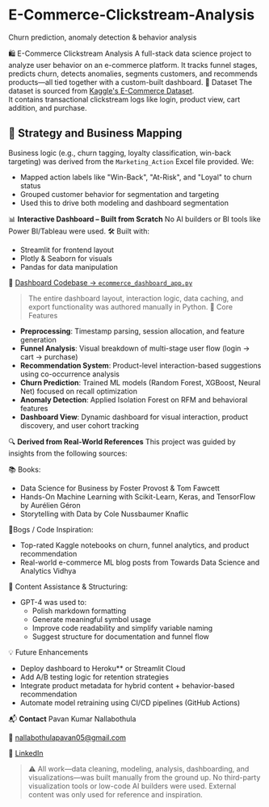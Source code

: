 # E-Commerce-Clickstream-Analysis
Churn prediction, anomaly detection &amp; behavior analysis

🛍️ E-Commerce Clickstream Analysis
A full-stack data science project to analyze user behavior on an e-commerce platform. It tracks funnel stages, predicts churn, detects anomalies, segments customers, and recommends products—all tied together with a custom-built dashboard.
📂 Dataset
The dataset is sourced from [Kaggle's E-Commerce Dataset](https://www.kaggle.com/datasets/mervemenekse/ecommerce-dataset).  
It contains transactional clickstream logs like login, product view, cart addition, and purchase.
## 🧠 Strategy and Business Mapping
Business logic (e.g., churn tagging, loyalty classification, win-back targeting) was derived from the `Marketing_Action` Excel file provided. We:
- Mapped action labels like "Win-Back", "At-Risk", and "Loyal" to churn status
- Grouped customer behavior for segmentation and targeting
- Used this to drive both modeling and dashboard segmentation

📊 **Interactive Dashboard – Built from Scratch**
No AI builders or BI tools like Power BI/Tableau were used.
🛠️ Built with:
- Streamlit for frontend layout
- Plotly & Seaborn for visuals
- Pandas for data manipulation

📌 [Dashboard Codebase → `ecommerce_dashboard_app.py`](ecommerce_dashboard_app.py)
> The entire dashboard layout, interaction logic, data caching, and export functionality was authored manually in Python.
🧪 Core Features
- **Preprocessing**: Timestamp parsing, session allocation, and feature generation
- **Funnel Analysis**: Visual breakdown of multi-stage user flow (login → cart → purchase)
- **Recommendation System**: Product-level interaction-based suggestions using co-occurrence analysis
- **Churn Prediction**: Trained ML models (Random Forest, XGBoost, Neural Net) focused on recall optimization
- **Anomaly Detection**: Applied Isolation Forest on RFM and behavioral features
- **Dashboard View**: Dynamic dashboard for visual interaction, product discovery, and user cohort tracking

🔍 **Derived from Real-World References**
This project was guided by insights from the following sources:

📚 Books:
- Data Science for Business by Foster Provost & Tom Fawcett
- Hands-On Machine Learning with Scikit-Learn, Keras, and TensorFlow by Aurélien Géron
- Storytelling with Data by Cole Nussbaumer Knaflic

🧠Bogs / Code Inspiration:
- Top-rated Kaggle notebooks on churn, funnel analytics, and product recommendation
- Real-world e-commerce ML blog posts from Towards Data Science and Analytics Vidhya

🤖 Content Assistance & Structuring:
- GPT-4 was used to:
  - Polish markdown formatting
  - Generate meaningful symbol usage
  - Improve code readability and simplify variable naming
  - Suggest structure for documentation and funnel flow
  
💡 Future Enhancements
- Deploy dashboard to Heroku** or Streamlit Cloud
- Add A/B testing logic for retention strategies
- Integrate product metadata for hybrid content + behavior-based recommendation
- Automate model retraining using CI/CD pipelines (GitHub Actions)

📬 **Contact**
Pavan Kumar Nallabothula

📧 [nallabothulapavan05@gmail.com](mailto:nallabothulapavan05@gmail.com)  

🔗 [LinkedIn](https://www.linkedin.com/in/pavan-kumar-nallabothula)


> ⚠️ All work—data cleaning, modeling, analysis, dashboarding, and visualizations—was built manually from the ground up. No third-party visualization tools or low-code AI builders were used. External content was only used for reference and inspiration.
